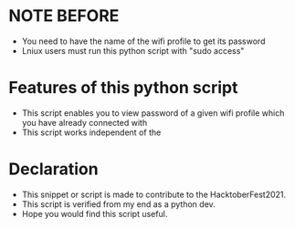# NOTE BEFORE
- You need to have the name of the wifi profile to get its password
- Lniux users must run this python script with "sudo access"
# Features of this python script
- This script enables you to view password of a given wifi profile which you have already connected with
- This script works independent of the 
# Declaration
- This snippet or script is made to contribute to the HacktoberFest2021.
- This script is verified from my end as a python dev.
- Hope you would find this script useful.